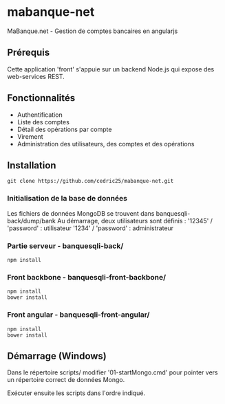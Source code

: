 # mabanque-net

MaBanque.net - Gestion de comptes bancaires en angularjs

## Prérequis

Cette application 'front' s'appuie sur un backend Node.js qui expose des web-services REST.

## Fonctionnalités

* Authentification
* Liste des comptes
* Détail des opérations par compte
* Virement
* Administration des utilisateurs, des comptes et des opérations

## Installation

    git clone https://github.com/cedric25/mabanque-net.git

### Initialisation de la base de données

Les fichiers de données MongoDB se trouvent dans banquesqli-back/dump/bank
Au démarrage, deux utilisateurs sont définis :
  '12345' / 'password' : utilisateur
  '1234' / 'password'  : administrateur
    
### Partie serveur - banquesqli-back/

    npm install

### Front backbone - banquesqli-front-backbone/

    npm install
    bower install

### Front angular - banquesqli-front-angular/

    npm install
    bower install

## Démarrage (Windows)

Dans le répertoire scripts/ modifier '01-startMongo.cmd' pour pointer vers un répertoire correct de données Mongo.

Exécuter ensuite les scripts dans l'ordre indiqué.
